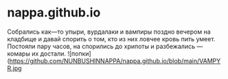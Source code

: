 # nappa.github.io
Собрались как—то упыри, вурдалаки и вампиры поздно вечером на кладбище и давай спорить о том, кто из них ловчее кровь пить умеет. Постояли пару часов, на спорились до хрипоты и разбежались — комары их достали.
![попки](https://github.com/NUNBUSHINNAPPA/nappa.github.io/blob/main/VAMPYR.jpg
